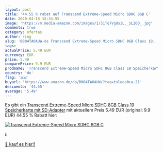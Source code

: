 ```yaml
---
layout: post
title: '44.55 % rabat auf Transcend Extreme-Speed Micro SDHC 8GB C'
date: 2020-04-18 18:34:55
image: 'https://m.media-amazon.com/images/I/51Tq7Vg8siL._SL200_.jpg'
comments: true
category: ofertas
author: ring
slug: 'B004TA0AUW-de Transcend Extreme-Speed Micro SDHC 8GB Class 10...'
tags: 
actualPrice: 5.49 EUR
currency: EUR
price: 5.49
comparePrice: 9.9 EUR
prodname: 'Transcend Extreme-Speed Micro SDHC 8GB Class 10 Speicherkarte mit SD-Adapter'
country: 'de'
flag: '🇩🇪'
buyurl: 'https://www.amazon.de/dp/B004TA0AUW/?tag=tolees0ca-21'
descuento: '44.55'
average: '5.49'
---
```


Es gibt ein [Transcend Extreme-Speed Micro SDHC 8GB Class 10 Speicherkarte mit SD-Adapter](https://www.amazon.de/dp/B004TA0AUW/?tag=tolees0ca-21) mit aktuellem Preis 5.49 EUR (original: 9.9 EUR) 44.55 % Rabatt hier:

[![Transcend Extreme-Speed Micro SDHC 8GB C](https://m.media-amazon.com/images/I/51Tq7Vg8siL._SL200_.jpg)](https://www.amazon.de/dp/B004TA0AUW/?tag=tolees0ca-21)

ℹ️:


[🛒 kauf es hier!!](https://www.amazon.de/dp/B004TA0AUW/?tag=tolees0ca-21)
